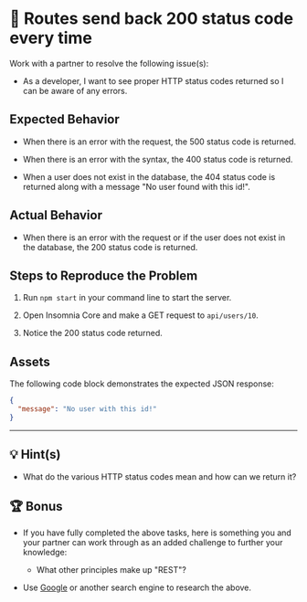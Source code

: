 # 🐛 Routes send back 200 status code every time

Work with a partner to resolve the following issue(s):

* As a developer, I want to see proper HTTP status codes returned so I can be aware of any errors.

## Expected Behavior

* When there is an error with the request, the 500 status code is returned.

* When there is an error with the syntax, the 400 status code is returned.

* When a user does not exist in the database, the 404 status code is returned along with a message "No user found with this id!".

## Actual Behavior

* When there is an error with the request or if the user does not exist in the database, the 200 status code is returned.

## Steps to Reproduce the Problem

1. Run `npm start` in your command line to start the server.

2. Open Insomnia Core and make a GET request to `api/users/10`.

3. Notice the 200 status code returned.

## Assets

The following code block demonstrates the expected JSON response:

```json
{
  "message": "No user with this id!"
}
```

---

## 💡 Hint(s)

* What do the various HTTP status codes mean and how can we return it?

## 🏆 Bonus

* If you have fully completed the above tasks, here is something you and your partner can work through as an added challenge to further your knowledge:

  * What other principles make up "REST"?

* Use [Google](https://www.google.com) or another search engine to research the above.